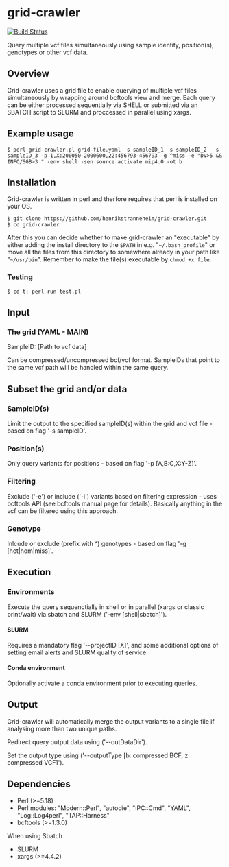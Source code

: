 # grid-crawler
[![Build Status](https://travis-ci.org/henrikstranneheim/grid_crawler.svg?branch=master)](https://travis-ci.org/henrikstranneheim/grid_crawler)

Query multiple vcf files simultaneously using sample identity, position(s), genotypes or other vcf data.

## Overview

Grid-crawler uses a grid file to enable querying of multiple vcf files simultaneously by wrapping around bcftools view and merge. Each query can be either processed sequentially via SHELL or submitted via an SBATCH script to SLURM and proccessed in parallel using xargs. 

## Example usage

```
$ perl grid-crawler.pl grid-file.yaml -s sampleID_1 -s sampleID_2  -s sampleID_3 -p 1,X:200050-2000600,22:456793-456793 -g ^miss -e "DV>5 && INFO/SGB>3 " -env shell -sen source activate mip4.0 -ot b
```

## Installation

Grid-crawler is written in perl and therfore requires that perl is installed on your OS. 


 ```
 $ git clone https://github.com/henrikstranneheim/grid-crawler.git
 $ cd grid-crawler
 ```

After this you can decide whether to make grid-crawler an "executable" by either adding the install directory to the ``$PATH`` in e.g.  "``~/.bash_profile``" or move all the files from this directory to somewhere already in your path like "``~/usr/bin``". 
 Remember to make the file(s) executable by ``chmod +x file``.

### Testing

```
$ cd t; perl run-test.pl
```

## Input

### The grid (YAML - MAIN)

SampleID: [Path to vcf data]
 
Can be compressed/uncompressed bcf/vcf format. SampleIDs that point to the same vcf path will be handled within the same query.
 
## Subset the grid and/or data

### SampleID(s)

Limit the output to the specified sampleID(s) within the grid and vcf file - based on flag '-s sampleID'.

### Position(s)

Only query variants for positions - based on flag '-p [A,B:C,X:Y-Z]'.

### Filtering

Exclude ('-e') or include ('-i') variants based on filtering expression - uses bcftools API (see bcftools manual page for details). 
Basically anything in the vcf can be filtered using this approach.

### Genotype

Inlcude or exclude (prefix with ^) genotypes - based on flag '-g [het|hom|miss]'.

## Execution

### Environments

Execute the query sequenctially in shell or in parallel (xargs or classic print/wait) via sbatch and SLURM ('-env [shell|sbatch]').

#### SLURM

Requires a mandatory flag '--projectID [X]', and some additional options of setting email alerts and SLURM quality of service.

#### Conda environment

Optionally activate a conda environment prior to executing queries.

## Output

Grid-crawler will automatically merge the output variants to a single file if analysing more than two unique paths.

Redirect query output data using ('--outDataDir').

Set the output type using ('--outputType [b: compressed BCF, z: compressed VCF]').

## Dependencies

 - Perl (>=5.18)
 - Perl modules: "Modern::Perl", "autodie", "IPC::Cmd", "YAML", "Log::Log4perl", "TAP::Harness"
 - bcftools (>=1.3.0)
 
 When using Sbatch
 - SLURM
 - xargs (>=4.4.2)

